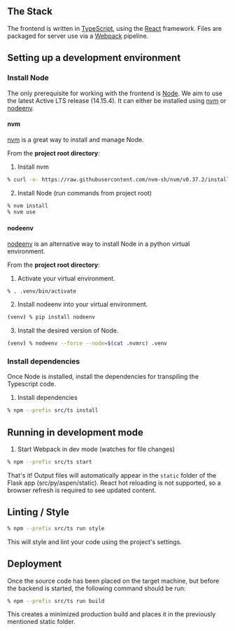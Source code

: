## The Stack

The frontend is written in [TypeScript](https://www.typescriptlang.org/), using the [React](https://reactjs.org/) framework. Files are packaged for server use via a [Webpack](https://webpack.js.org/) pipeline.

## Setting up a development environment

### Install Node

The only prerequisite for working with the frontend is [Node](https://nodejs.org/en/). We aim to use the latest Active LTS release (14.15.4). It can either be installed using [nvm](#nvm) or [nodeenv](#nodeenv).

#### nvm

[nvm](https://github.com/nvm-sh/nvm) is a great way to install and manage Node.

From the **project root directory**:

1. Install nvm
```zsh
% curl -o- https://raw.githubusercontent.com/nvm-sh/nvm/v0.37.2/install.sh | bash
```

2. Install Node (run commands from project root)
```zsh
% nvm install
% nvm use
```

#### nodeenv

[nodeenv](https://github.com/ekalinin/nodeenv) is an alternative way to install Node in a python virtual environment.

From the **project root directory**:

1. Activate your virtual environment.
```bash
% . .venv/bin/activate
```

2. Install nodeenv into your virtual environment.
```bash
(venv) % pip install nodeenv
```

3. Install the desired version of Node.
```bash
(venv) % nodeenv --force --node=$(cat .nvmrc) .venv
```

### Install dependencies

Once Node is installed, install the dependencies for transpiling the Typescript code.

1. Install dependencies
```zsh
% npm --prefix src/ts install
```

## Running in development mode

1. Start Webpack in dev mode (watches for file changes)
```zsh
% npm --prefix src/ts start
```

That's it! Output files will automatically appear in the `static` folder of the Flask app (src/py/aspen/static). React hot reloading is not supported, so a browser refresh is required to see updated content.

## Linting / Style

```zsh
% npm --prefix src/ts run style
```
This will style and lint your code using the project's settings.

## Deployment

Once the source code has been placed on the target machine, but before the backend is started, the following command should be run:

```zsh
% npm --prefix src/ts run build
```

This creates a minimized production build and places it in the previously mentioned static folder.
